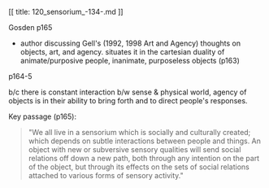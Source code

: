 [[
title: 120_sensorium_-134-.md
]]

Gosden p165

+ author discussing Gell's (1992, 1998 Art and Agency) thoughts on objects, art, and agency. situates it in the cartesian duality of animate/purposive people, inanimate, purposeless objects \(p163\)

p164-5

b/c there is constant interaction b/w sense & physical world, agency of objects is in their ability to bring forth and to direct people's responses.

Key passage (p165):

> "We all live in a sensorium which is socially and culturally created; which depends on subtle interactions between people and things. An object with new or subversive sensory qualities will send social relations off down a new path, both through any intention on the part of the object, but through its effects on the sets of social relations attached to various forms of sensory activity."
